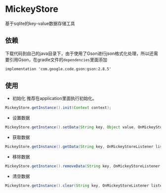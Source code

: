 # MickeyStore
基于sqlite的key-value数据存储工具

## 依赖
下载代码到自己的java目录下，由于使用了Gson进行json格式化处理，所以还需要引用Gson，在gradle文件的`dependencies`里面添加
```xml
implementation 'com.google.code.gson:gson:2.8.5'
```
## 使用
- 初始化
推荐在application里面执行初始化。
```java
MickeyStore.getInstance().init(Context context);
```

- 设置数据
```java
MickeyStore.getInstance().setData(String key, Object value, OnMickeyStoreListener listener);
```

- 获取数据
```java
MickeyStore.getInstance().getData(String key, OnMickeyStoreListener listener);
```

- 移除数据
```java
MickeyStore.getInstance().removeData(String key, OnMickeyStoreListener listener)
```

- 清空数据
```java
MickeyStore.getInstance().clear(String key, OnMickeyStoreListener listener)
```
